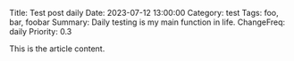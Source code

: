 Title: Test post daily
Date: 2023-07-12 13:00:00
Category: test
Tags: foo, bar, foobar
Summary: Daily testing is my main function in life.
ChangeFreq: daily
Priority: 0.3

This is the article content.
